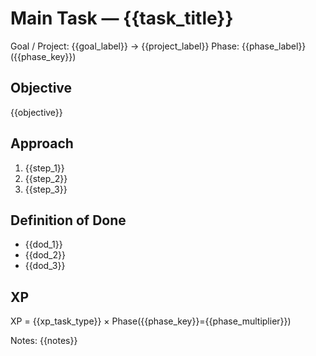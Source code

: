 # Main Task — {{task_title}}
Goal / Project: {{goal_label}} → {{project_label}}
Phase: {{phase_label}} ({{phase_key}})

## Objective
{{objective}}

## Approach
1) {{step_1}}
2) {{step_2}}
3) {{step_3}}

## Definition of Done
- {{dod_1}}
- {{dod_2}}
- {{dod_3}}

## XP
XP = {{xp_task_type}} × Phase({{phase_key}}={{phase_multiplier}})

Notes: {{notes}}